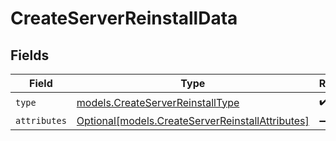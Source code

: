 # CreateServerReinstallData


## Fields

| Field                                                                                            | Type                                                                                             | Required                                                                                         | Description                                                                                      |
| ------------------------------------------------------------------------------------------------ | ------------------------------------------------------------------------------------------------ | ------------------------------------------------------------------------------------------------ | ------------------------------------------------------------------------------------------------ |
| `type`                                                                                           | [models.CreateServerReinstallType](../models/createserverreinstalltype.md)                       | :heavy_check_mark:                                                                               | N/A                                                                                              |
| `attributes`                                                                                     | [Optional[models.CreateServerReinstallAttributes]](../models/createserverreinstallattributes.md) | :heavy_minus_sign:                                                                               | N/A                                                                                              |